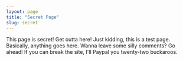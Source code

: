 ```yaml
---
layout: page
title: "Secret Page"
slug: secret
---
```


This page is secret! Get outta here! Just kidding, this is a test page. Basically, anything goes here. Wanna leave some silly comments? Go ahead! If you can break the site, I'll Paypal you twenty-two buckaroos.

<div style="margin-top: 30px; margin-bottom: 30px;">

<!-- {% include comments.html %} -->

